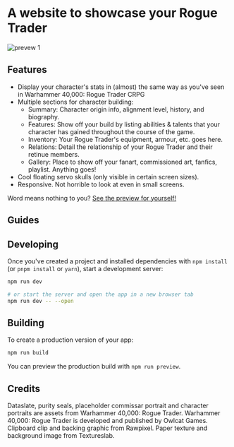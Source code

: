 # A website to showcase your Rogue Trader

![prevew 1](https://github.com/user-attachments/assets/1629ece6-2f36-4f66-a746-096779f9067d)


## Features

- Display your character's stats in (almost) the same way as you've seen in Warhammer 40,000: Rogue Trader CRPG
- Multiple sections for character building:
  - Summary: Character origin info, alignment level, history, and biography.
  -  Features: Show off your build by listing abilities & talents that your character has gained throughout the course of the game.
  -  Inventory: Your Rogue Trader's equipment, armour, etc. goes here. 
  -  Relations: Detail the relationship of your Rogue Trader and their retinue members.
  -  Gallery: Place to show off your fanart, commissioned art, fanfics, playlist. Anything goes! 
- Cool floating servo skulls (only visible in certain screen sizes).
- Responsive. Not horrible to look at even in small screens.

Word means nothing to you? [See the preview for yourself!](https://bloodpraxis.github.io/rogue-trader-character-sheet/)

## Guides



## Developing

Once you've created a project and installed dependencies with `npm install` (or `pnpm install` or `yarn`), start a development server:

```bash
npm run dev

# or start the server and open the app in a new browser tab
npm run dev -- --open
```

## Building

To create a production version of your app:

```bash
npm run build
```

You can preview the production build with `npm run preview`.

## Credits
Dataslate, purity seals, placeholder commissar portrait and character portraits are assets from Warhammer 40,000: Rogue Trader. 
Warhammer 40,000: Rogue Trader is developed and published by Owlcat Games. 
Clipboard clip and backing graphic from Rawpixel. Paper texture and background image from Textureslab. 
